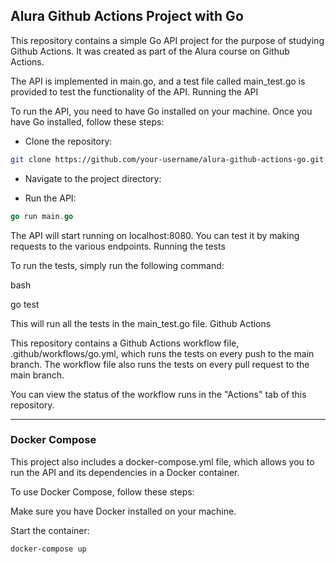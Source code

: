 ## Alura Github Actions Project with Go

This repository contains a simple Go API project for the purpose of studying Github Actions. It was created as part of the Alura course on Github Actions.

The API is implemented in main.go, and a test file called main_test.go is provided to test the functionality of the API.
Running the API

To run the API, you need to have Go installed on your machine. Once you have Go installed, follow these steps:

- Clone the repository:

```bash
git clone https://github.com/your-username/alura-github-actions-go.git

```

- Navigate to the project directory:

- Run the API:

```go
go run main.go
```

The API will start running on localhost:8080. You can test it by making requests to the various endpoints.
Running the tests

To run the tests, simply run the following command:

bash

go test

This will run all the tests in the main_test.go file.
Github Actions

This repository contains a Github Actions workflow file, .github/workflows/go.yml, which runs the tests on every push to the main branch. The workflow file also runs the tests on every pull request to the main branch.

You can view the status of the workflow runs in the "Actions" tab of this repository.

---

### Docker Compose

This project also includes a docker-compose.yml file, which allows you to run the API and its dependencies in a Docker container.

To use Docker Compose, follow these steps:

Make sure you have Docker installed on your machine.

Start the container:

```bash
docker-compose up
```
